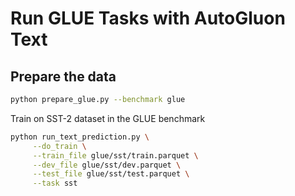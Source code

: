 # Run GLUE Tasks with AutoGluon Text

## Prepare the data
```bash
python prepare_glue.py --benchmark glue
```

Train on SST-2 dataset in the GLUE benchmark

```bash
python run_text_prediction.py \
     --do_train \
     --train_file glue/sst/train.parquet \
     --dev_file glue/sst/dev.parquet \
     --test_file glue/sst/test.parquet \
     --task sst
```
